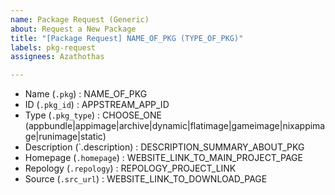 ```yaml
---
name: Package Request (Generic)
about: Request a New Package
title: "[Package Request] NAME_OF_PKG (TYPE_OF_PKG)"
labels: pkg-request
assignees: Azathothas

---
```


- Name (`.pkg`) : NAME_OF_PKG
- ID (`.pkg_id`) : APPSTREAM_APP_ID
- Type (`.pkg_type`) : CHOOSE_ONE (appbundle|appimage|archive|dynamic|flatimage|gameimage|nixappimage|runimage|static)
- Description (`.description) : DESCRIPTION_SUMMARY_ABOUT_PKG
- Homepage (`.homepage`) : WEBSITE_LINK_TO_MAIN_PROJECT_PAGE
- Repology (`.repology`) : REPOLOGY_PROJECT_LINK
- Source (`.src_url`) : WEBSITE_LINK_TO_DOWNLOAD_PAGE
